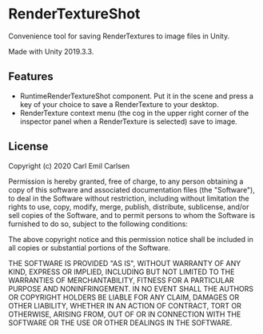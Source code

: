 RenderTextureShot
=================

Convenience tool for saving RenderTextures to image files in Unity.

Made with Unity 2019.3.3.

Features
--------

- RuntimeRenderTextureShot component. Put it in the scene and press a key of your choice to save a RenderTexture to your desktop.
- RenderTexture context menu (the cog in the upper right corner of the inspector panel when a RenderTexture is selected) save to image.


License
-------
Copyright (c) 2020 Carl Emil Carlsen

Permission is hereby granted, free of charge, to any person obtaining a copy
of this software and associated documentation files (the "Software"), to deal
in the Software without restriction, including without limitation the rights
to use, copy, modify, merge, publish, distribute, sublicense, and/or sell
copies of the Software, and to permit persons to whom the Software is
furnished to do so, subject to the following conditions:

The above copyright notice and this permission notice shall be included in
all copies or substantial portions of the Software.

THE SOFTWARE IS PROVIDED "AS IS", WITHOUT WARRANTY OF ANY KIND, EXPRESS OR
IMPLIED, INCLUDING BUT NOT LIMITED TO THE WARRANTIES OF MERCHANTABILITY,
FITNESS FOR A PARTICULAR PURPOSE AND NONINFRINGEMENT. IN NO EVENT SHALL THE
AUTHORS OR COPYRIGHT HOLDERS BE LIABLE FOR ANY CLAIM, DAMAGES OR OTHER
LIABILITY, WHETHER IN AN ACTION OF CONTRACT, TORT OR OTHERWISE, ARISING FROM,
OUT OF OR IN CONNECTION WITH THE SOFTWARE OR THE USE OR OTHER DEALINGS IN
THE SOFTWARE.
